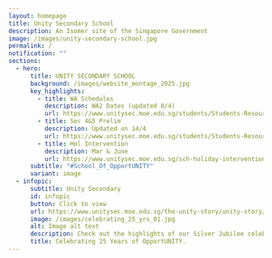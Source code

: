 ```yaml
---
layout: homepage
title: Unity Secondary School
description: An Isomer site of the Singapore Government
image: /images/unity-secondary-school.jpg
permalink: /
notification: ""
sections:
  - hero:
      title: UNITY SECONDARY SCHOOL
      background: /images/website_montage_2025.jpg
      key_highlights:
        - title: WA Schedules
          description: WA2 Dates (updated 8/4)
          url: https://www.unitysec.moe.edu.sg/students/Students-Resources/assessment/
        - title: Sec 4&5 Prelim
          description: Updated on 14/4
          url: https://www.unitysec.moe.edu.sg/students/Students-Resources/assessment/
        - title: Hol Intervention
          description: Mar & June
          url: https://www.unitysec.moe.edu.sg/sch-holiday-intervention/
      subtitle: "#School_Of_OpportUNITY"
      variant: image
  - infopic:
      subtitle: Unity Secondary
      id: infopic
      button: Click to view
      url: https://www.unitysec.moe.edu.sg/the-unity-story/unity-story/
      image: /images/celebrating_25_yrs_01.jpg
      alt: Image alt text
      description: Check out the highlights of our Silver Jubilee celebration here.
      title: Celebrating 25 Years of OpportUNITY.
---
```

